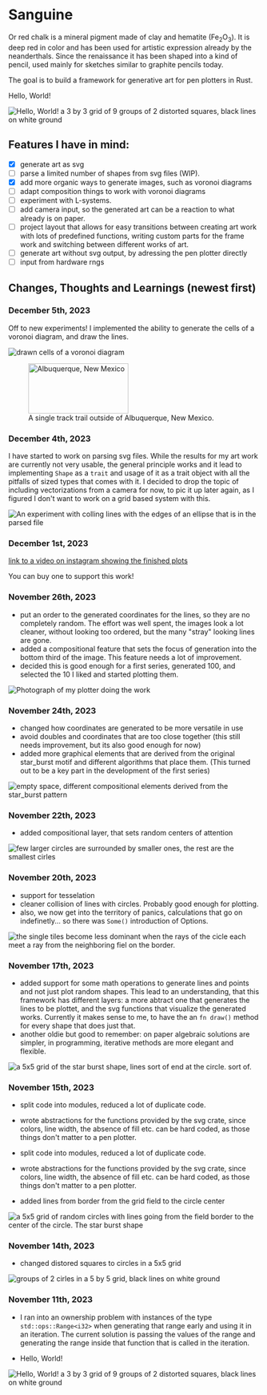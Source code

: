# Sanguine

Or red chalk is a mineral pigment made of clay and hematite (Fe<sub>2</sub>O<sub>3</sub>). It is deep red in color and has been used for artistic expression already by the neanderthals. 
Since the renaissance it has been shaped into a kind of pencil, used mainly for sketches similar to graphite pencils today.

The goal is to build a framework for generative art for pen plotters in Rust.

Hello, World!

![Hello, World! a 3 by 3 grid of 9 groups of 2 distorted squares, black lines on white ground](https://github.com/Mirabellensaft/sanguine/blob/main/images/hello_world.png?raw=true)

## Features I have in mind:

- [x] generate art as svg
- [ ] parse a limited number of shapes from svg files (WIP).
- [x] add more organic ways to generate images, such as voronoi diagrams
- [ ] adapt composition things to work with voronoi diagrams
- [ ] experiment with L-systems.
- [ ] add camera input, so the generated art can be a reaction to what already is on paper.
- [ ] project layout that allows for easy transitions between creating art work with lots of predefined functions, writing custom parts for the frame work and switching between different works of art.
- [ ] generate art without svg output, by adressing the pen plotter directly
- [ ] input from hardware rngs

## Changes, Thoughts and Learnings (newest first)

### December 5th, 2023

Off to new experiments! I implemented the ability to generate the cells of a voronoi diagram, and draw the lines.

![drawn cells of a voronoi diagram](https://github.com/Mirabellensaft/sanguine/blob/main/images/image_00011.png?raw=true)
<figure>
    <img 
        src="https://github.com/Mirabellensaft/sanguine/blob/main/images/image_00011.png"
        width="200"
        height="100"
        alt="Albuquerque, New Mexico">
    <figcaption>A single track trail outside of Albuquerque, New Mexico.</figcaption>
</figure>

### December 4th, 2023

I have started to work on parsing svg files. While the results for my art work are currently not very usable, the general principle works and it lead to implementing `Shape` as a `trait` and usage of it as a trait object with all the pitfalls of sized types that comes with it. I decided to drop the topic of including vectorizations from a camera for now, to pic it up later again, as I figured I don't want to work on a grid based system with this. 

![An experiment with colling lines with the edges of an ellipse that is in the parsed file](https://github.com/Mirabellensaft/sanguine/blob/main/images/image_00010.png?raw=true)



### December 1st, 2023

[link to a video on instagram showing the finished plots](https://www.instagram.com/p/C0T4Er_KML1/)

You can buy one to support this work!

### November 26th, 2023

- put an order to the generated coordinates for the lines, so they are no completely random. The effort was well spent, the images look a lot cleaner, without looking too ordered, but the many "stray" looking lines are gone.
- added a compositional feature that sets the focus of generation into the bottom third of the image. This feature needs a lot of improvement.
- decided this is good enough for a first series, generated 100, and selected the 10 I liked and started plotting them.

![Photograph of my plotter doing the work](https://github.com/Mirabellensaft/sanguine/blob/main/images/plot.jpeg)

### November 24th, 2023

- changed how coordinates are generated to be more versatile in use
- avoid doubles and coordinates that are too close together (this still needs improvement, but its also good enough for now)
- added more graphical elements that are derived from the original star_burst motif and different algorithms that place them. (This turned out to be a key part in the development of the first series)

![empty space, different compositional elements derived from the star_burst pattern](https://github.com/Mirabellensaft/sanguine/blob/main/images/image_00009.png?raw=true)

### November 22th, 2023

- added compositional layer, that sets random centers of attention

![few larger circles are surrounded by smaller ones, the rest are the smallest cirles](https://github.com/Mirabellensaft/sanguine/blob/main/images/image_00008.png?raw=true)

### November 20th, 2023

- support for tesselation 
- cleaner collision of lines with circles. Probably good enough for plotting. 
- also, we now get into the territory of panics, calculations that go on indefinetly... so there was `Some()` introduction of Options.

![the single tiles become less dominant when the rays of the cicle each meet a ray from the neighboring fiel on the border.](https://github.com/Mirabellensaft/sanguine/blob/main/images/image_00007.png?raw=true)


### November 17th, 2023

 - added support for some math operations to generate lines and points and not just plot random shapes. This lead to an understanding, that this framework has different layers: a more abtract one that generates the lines to be plottet, and the svg functions that visualize the generated works. Currently it makes sense to me, to have the an `fn draw()` method for every shape that does just that. 
- another oldie but good to remember: on paper algebraic solutions are simpler, in programming, iterative methods are more elegant and flexible. 

![a 5x5 grid of the star burst shape, lines sort of end at the circle. sort of.](https://github.com/Mirabellensaft/sanguine/blob/main/images/image_00005.png?raw=true)

### November 15th, 2023
- split code into modules, reduced a lot of duplicate code.
- wrote abstractions for the functions provided by the svg crate, since colors, line width, the absence of fill etc. can be hard coded, as those things don't matter to a pen plotter.
- split code into modules, reduced a lot of duplicate code.
- wrote abstractions for the functions provided by the svg crate, since colors, line width, the absence of fill etc. can be hard coded, as those things don't matter to a pen plotter. 

- added lines from border from the grid field to the circle center

![a 5x5 grid of random circles with lines going from the field border to the center of the circle. The star burst shape](https://github.com/Mirabellensaft/sanguine/blob/main/images/image_00003.png?raw=true)


### November 14th, 2023
- changed distored squares to circles in a 5x5 grid

![groups of 2 cirles in a 5 by 5 grid, black lines on white ground](https://github.com/Mirabellensaft/sanguine/blob/main/images/image_00001.png?raw=true)


### November 11th, 2023

- I ran into an ownership problem with instances of the type `std::ops::Range<i32>` when generating that range early and using it in an iteration. The current solution is passing the values of the range and generating the range inside that function that is called in the iteration.

- Hello, World!
      
![Hello, World! a 3 by 3 grid of 9 groups of 2 distorted squares, black lines on white ground](https://github.com/Mirabellensaft/sanguine/blob/main/images/hello_world.png?raw=true)
  
   